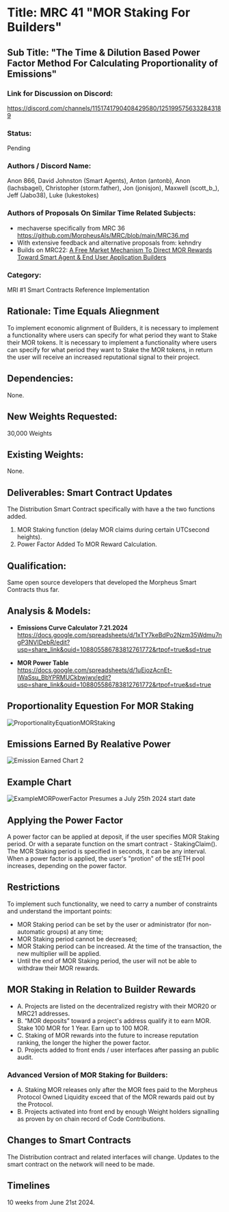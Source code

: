 # Title: MRC 41 "MOR Staking For Builders"
## Sub Title: "The Time & Dilution Based Power Factor Method For Calculating Proportionality of Emissions"

### Link for Discussion on Discord: 
https://discord.com/channels/1151741790408429580/1251995756332843189

### Status: 
Pending

### Authors / Discord Name: 
Anon 866, David Johnston (Smart Agents), Anton (antonb), Anon (lachsbagel), Christopher (storm.father), Jon (jonisjon), Maxwell (scott_b_), Jeff (Jabo38), Luke (lukestokes)   
### Authors of Proposals On Similar Time Related Subjects: 
- mechaverse specifically from MRC 36 https://github.com/MorpheusAIs/MRC/blob/main/MRC36.md
- With extensive feedback and alternative proposals from: kehndry
- Builds on MRC22: [A Free Market Mechanism To Direct MOR Rewards Toward Smart Agent & End User Application Builders](https://github.com/MorpheusAIs/MRC/blob/main/IN%20PROGRESS/MRC22.md)

### Category: 
MRI #1 Smart Contracts Reference Implementation

## Rationale: Time Equals Aliegnment
To implement economic alignment of Builders, it is necessary to implement a functionality where users can specify for what period they want to Stake their MOR tokens. It is necessary to implement a functionality where users can specify for what period they want to Stake the MOR tokens, in return the user will receive an increased reputational signal to their project.

## Dependencies: 
None.

## New Weights Requested: 
30,000 Weights

## Existing Weights: 
None.

## Deliverables: Smart Contract Updates 
The Distribution Smart Contract specifically with have a the two functions added.
1. MOR Staking function (delay MOR claims during certain UTCsecond heights).
2. Power Factor Added To MOR Reward Calculation.

## Qualification:
Same open source developers that developed the Morpheus Smart Contracts thus far.

## Analysis & Models:
- **Emissions Curve Calculator 7.21.2024**
https://docs.google.com/spreadsheets/d/1xTY7keBdPo2Nzm35Wdmu7ngP3NVIDebR/edit?usp=share_link&ouid=108805586783812761772&rtpof=true&sd=true

- **MOR Power Table**
https://docs.google.com/spreadsheets/d/1uEjozAcnEt-IWaSsu_BbYPRMUCkbwjwv/edit?usp=share_link&ouid=108805586783812761772&rtpof=true&sd=true

## Proportionality Equestion For MOR Staking
![ProportionalityEquationMORStaking](https://github.com/MorpheusAIs/MRC/assets/1563345/da21a701-60e7-4aba-87c1-dfe9278000bd)

## Emissions Earned By Realative Power
![Emission Earned Chart 2](https://github.com/MorpheusAIs/MRC/assets/1563345/88608be1-3199-48d0-8e08-2d7de633e241)

## Example Chart
![ExampleMORPowerFactor](https://github.com/MorpheusAIs/MRC/assets/1563345/8ff10a90-cdd3-4d65-9915-59f20fc55dbf)
Presumes a July 25th 2024 start date

## Applying the Power Factor
A power factor can be applied at deposit, if the user specifies MOR Staking period. Or with a separate function on the smart contract - StakingClaim(). 
The MOR Staking period is specified in seconds, it can be any interval.
When a power factor is applied, the user's "protion" of the stETH pool increases, depending on the power factor.

## Restrictions
To implement such functionality, we need to carry a number of constraints and understand the important points:

- MOR Staking period can be set by the user or administrator (for non-automatic groups) at any time;
- MOR Staking period cannot be decreased; 
- MOR Staking period can be increased. At the time of the transaction, the new multiplier will be applied.
- Until the end of MOR Staking period, the user will not be able to withdraw their MOR rewards.

## MOR Staking in Relation to Builder Rewards
- A. Projects are listed on the decentralized registry with their MOR20 or MRC21 addresses.
- B. “MOR deposits” toward a project's address qualify it to earn MOR. Stake 100 MOR for 1 Year. Earn up to 100 MOR.
- C. Staking of MOR rewards into the future to increase reputation ranking, the longer the higher the power factor.
- D. Projects added to front ends / user interfaces after passing an public audit.

### Advanced Version of MOR Staking for Builders:
- A. Staking MOR releases only after the MOR fees paid to the Morpheus Protocol Owned Liquidity exceed that of the MOR rewards paid out by the Protocol.
- B. Projects activated into front end by enough Weight holders signalling as proven by on chain record of Code Contributions.

## Changes to Smart Contracts
The Distribution contract and related interfaces will change. Updates to the smart contract on the network will need to be made.

## Timelines
10 weeks from June 21st 2024.
